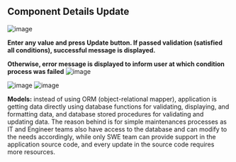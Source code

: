 ## Component Details Update

![image](https://user-images.githubusercontent.com/35042430/160862125-0f30e87e-2fa7-4e98-af8a-1981b0a8110d.png)

__Enter any value and press Update button. If passed validation (satisfied all conditions), successful message is displayed.__

__Otherwise, error message is displayed to inform user at which condition process was failed__
![image](https://user-images.githubusercontent.com/35042430/160862209-8f1a755f-cad2-44cd-9153-417ea20aa870.png)

![image](https://user-images.githubusercontent.com/35042430/160862892-63d3b007-c7cf-4f59-8731-190921078794.png)
![image](https://user-images.githubusercontent.com/35042430/160862910-57f976ec-c491-41bb-a0ba-41e1cf857fce.png)

__Models:__ instead of using ORM (object-relational mapper), application is getting data directly using database functions for validating, displaying, and formatting data, and database stored procedures for validating and updating data. The reason behind is for simple maintenances processes as IT and Engineer teams also have access to the database and can modify to the needs accordingly, while only SWE team can provide support in the application source code, and every update in the source code requires more resources.




